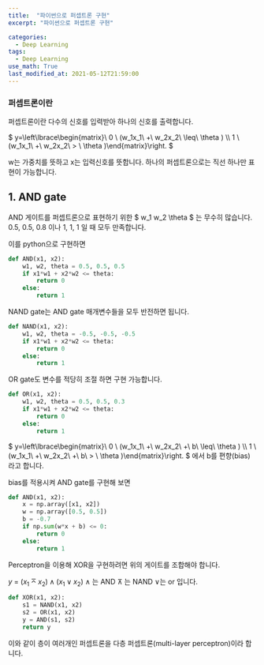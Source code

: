 ```yaml
---
title:  "파이썬으로 퍼셉트론 구현"
excerpt: "파이썬으로 퍼셉트론 구현"

categories:
  - Deep Learning
tags:
  - Deep Learning
use_math: True
last_modified_at: 2021-05-12T21:59:00
---
```



### 퍼셉트론이란



퍼셉트론이란 다수의 신호를 입력받아 하나의 신호를 출력합니다.


$ y=\left\lbrace\begin{matrix}\ 0 \ (w_1x_1\ +\ w_2x_2\ \leq\  \theta ) \\\ 1 \ (w_1x_1\ +\ w_2x_2\ > \  \theta )\end{matrix}\right. $


w는 가중치를 뜻하고 x는 입력신호를 뜻합니다.
하나의 퍼셉트론으로는  직선 하나만 표현이 가능합니다.

## 1. AND gate
AND 게이트를 퍼셉트론으로 표현하기 위한 $ w_1 w_2 \theta $ 는 무수히 많습니다. 
0.5, 0.5, 0.8 이나 1, 1, 1 일 때 모두 만족합니다.

이를 python으로 구현하면

```python
def AND(x1, x2):
    w1, w2, theta = 0.5, 0.5, 0.5
    if x1*w1 + x2*w2 <= theta:
        return 0
    else:
        return 1
```
NAND gate는 AND gate 매개변수들을 모두 반전하면 됩니다.

```python
def NAND(x1, x2):
    w1, w2, theta = -0.5, -0.5, -0.5
    if x1*w1 + x2*w2 <= theta:
        return 0
    else:
        return 1
```
OR gate도 변수를 적당히 조절 하면 구현 가능합니다.
```python
def OR(x1, x2):
    w1, w2, theta = 0.5, 0.5, 0.3
    if x1*w1 + x2*w2 <= theta:
        return 0
    else:
        return 1
```

$ y=\left\lbrace\begin{matrix}\ 0 \ (w_1x_1\ +\ w_2x_2\ +\ b\ \leq\  \theta ) \\\ 1 \ (w_1x_1\ +\ w_2x_2\ +\ b\ > \  \theta )\end{matrix}\right. $
에서 b를 편향(bias)라고 합니다.

bias를 적용시켜 AND gate를 구현해 보면

```python
def AND(x1, x2):
    x = np.array([x1, x2])
    w = np.array([0.5, 0.5])
    b = -0.7
    if np.sum(w*x + b) <= 0:
        return 0
    else:
        return 1
```
Perceptron을 이용해 XOR을 구현하려면 위의 게이트를 조합해야 합니다.

$y\ =\ (x_1 \barwedge  x_2 ) \wedge (x_1\vee x_2)$
∧ 는 AND ⊼ 는 NAND ∨는 or 입니다.

```python
def XOR(x1, x2):
    s1 = NAND(x1, x2)
    s2 = OR(x1, x2)
    y = AND(s1, s2)
    return y
```
이와 같이 층이 여러개인 퍼셉트론을 다층 퍼셉트론(multi-layer perceptron)이라 합니다.
